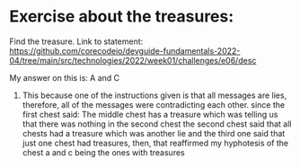 # Exercise about the treasures:

Find the treasure. Link to statement: https://github.com/corecodeio/devguide-fundamentals-2022-04/tree/main/src/technologies/2022/week01/challenges/e06/desc

My answer on this is: A and C

1. This because one of the instructions given is that all messages are lies, therefore, all of the messages were contradicting each other. since the first chest said: The middle chest has a treasure which was telling us that there was nothing in the second chest the second chest said that all chests had a treasure which was another lie and the third one said that just one chest had treasures, then, that reaffirmed my hyphotesis of the chest a and c being the ones with treasures
